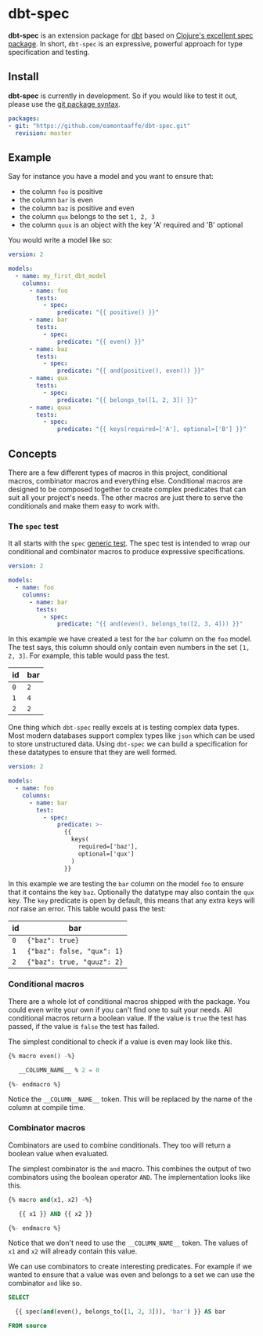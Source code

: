 # dbt-spec

**dbt-spec** is an extension package for
[dbt](https://github.com/fishtown-analytics/dbt) based on [Clojure's
excellent spec package](https://clojure.org/guides/spec). In short,
`dbt-spec` is an expressive, powerful approach for type specification
and testing.

## Install

**dbt-spec** is currently in development. So if you would like to test
it out, please use the [git package
syntax](https://docs.getdbt.com/docs/building-a-dbt-project/package-management#git-packages).

```yaml
packages:
- git: "https://github.com/eamontaaffe/dbt-spec.git"
  revision: master
```

## Example

Say for instance you have a model and you want to ensure that:

- the column `foo` is positive
- the column `bar` is even
- the column `baz` is positive and even
- the column `qux` belongs to the set `1, 2, 3`
- the column `quux` is an object with the key 'A' required and 'B'
  optional

You would write a model like so:

```yaml
version: 2

models:
  - name: my_first_dbt_model
    columns:
      - name: foo
        tests:
          - spec:
              predicate: "{{ positive() }}"
      - name: bar
        tests:
          - spec:
              predicate: "{{ even() }}"
      - name: baz
        tests:
          - spec:
              predicate: "{{ and(positive(), even()) }}"
      - name: qux
        tests:
          - spec:
              predicate: "{{ belongs_to([1, 2, 3]) }}"
      - name: quux
        tests:
          - spec:
              predicate: "{{ keys(required=['A'], optional=['B'] }}"
```

## Concepts

There are a few different types of macros in this project, conditional
macros, combinator macros and everything else. Conditional macros are
designed to be composed together to create complex predicates that can
suit all your project's needs. The other macros are just there to
serve the conditionals and make them easy to work with.

### The `spec` test

It all starts with the `spec` [generic
test](https://docs.getdbt.com/docs/building-a-dbt-project/tests#generic-tests). The
spec test is intended to wrap our conditional and combinator macros to
produce expressive specifications.

```yaml
version: 2

models:
  - name: foo
    columns:
      - name: bar
        tests:
          - spec:
              predicate: "{{ and(even(), belongs_to([2, 3, 4])) }}"
```

In this example we have created a test for the `bar` column on the
`foo` model. The test says, this column should only contain even
numbers in the set `[1, 2, 3]`. For example, this table would pass the
test.

| id  | bar |
|-----|-----|
| `0` | `2` |
| `1` | `4` |
| `2` | `2` |

One thing which `dbt-spec` really excels at is testing complex data
types. Most modern databases support complex types like `json` which
can be used to store unstructured data. Using `dbt-spec` we can build
a specification for these datatypes to ensure that they are well
formed.

```yaml
version: 2

models:
  - name: foo
    columns:
      - name: bar
        test:
          - spec:
              predicate: >-
                {{
                  keys(
                    required=['baz'],
                    optional=['qux']
                  )
                }}
```

In this example we are testing the `bar` column on the model `foo` to
ensure that it contains the key `baz`. Optionally the datatype may
also contain the `qux` key. The `key` predicate is open by default,
this means that any extra keys will *not* raise an error. This table
would pass the test:

| id  | bar                        |
|-----|----------------------------|
| `0` | `{"baz": true}`            |
| `1` | `{"baz": false, "qux": 1}` |
| `2` | `{"baz": true, "quuz": 2}` |


### Conditional macros

There are a whole lot of conditional macros shipped with the
package. You could even write your own if you can't find one to suit
your needs. All conditional macros return a boolean value. If the
value is `true` the test has passed, if the value is `false` the test
has failed.

The simplest conditional to check if a value is even may look like
this.

```sql
{% macro even() -%}

   __COLUMN_NAME__ % 2 = 0

{%- endmacro %}
```

Notice the `__COLUMN__NAME__` token. This will be replaced by the
name of the column at compile time.

### Combinator macros

Combinators are used to combine conditionals. They too will return a
boolean value when evaluated.

The simplest combinator is the `and` macro. This combines the output
of two combinators using the boolean operator `AND`. The
implementation looks like this.

```sql
{% macro and(x1, x2) -%}

   {{ x1 }} AND {{ x2 }}

{%- endmacro %}
```

Notice that we don't need to use the `__COLUMN_NAME__` token. The
values of `x1` and `x2` will already contain this value.

We can use combinators to create interesting predicates. For example
if we wanted to ensure that a value was even and belongs to a set we
can use the combinator `and` like so.

```sql
SELECT

  {{ spec(and(even(), belongs_to([1, 2, 3])), 'bar') }} AS bar

FROM source
```
